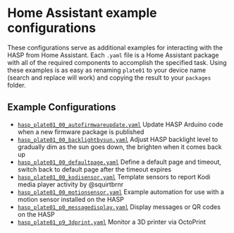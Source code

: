 # Home Assistant example configurations

These configurations serve as additional examples for interacting with the HASP from Home Assistant.  Each `.yaml` file is a Home Assistant package with all of the required components to accomplish the specified task.  Using these examples is as easy as renaming `plate01` to your device name (search and replace will work) and copying the result to your `packages` folder.

## Example Configurations

* [`hasp_plate01_00_autofirmwareupdate.yaml`](hasp_plate01_00_autofirmwareupdate.yaml) Update HASP Arduino code when a new firmware package is published
* [`hasp_plate01_00_backlightbysun.yaml`](hasp_plate01_00_backlightbysun.yaml) Adjust HASP backlight level to gradually dim as the sun goes down, the brighten when it comes back up
* [`hasp_plate01_00_defaultpage.yaml`](hasp_plate01_00_defaultpage.yaml) Define a default page and timeout, switch back to default page after the timeout expires
* [`hasp_plate01_00_kodisensor.yaml`](hasp_plate01_00_kodisensor.yaml) Template sensors to report Kodi media player activity by @squirtbrnr
* [`hasp_plate01_00_motionsensor.yaml`](hasp_plate01_00_motionsensor.yaml) Example automation for use with a motion sensor installed on the HASP
* [`hasp_plate01_p0_messagedisplay.yaml`](hasp_plate01_p0_messagedisplay.yaml) Display messages or QR codes on the HASP
* [`hasp_plate01_p9_3dprint.yaml`](hasp_plate01_p9_3dprint.yaml) Monitor a 3D printer via OctoPrint
